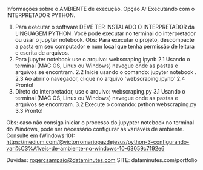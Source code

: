 Informações sobre o AMBIENTE de execução.
Opção A: Executando com o INTERPRETADOR PYTHON.
1. Para executar o software DEVE TER INSTALADO O INTERPRETADOR da LINGUAGEM
PYTHON. Você pode executar no terminal do interpretador ou usar o jupyter notebook.
Obs: Para executar o projeto, descompacte a pasta em seu computador e num local
que tenha permissão de leitura e escrita de arquivos.
2. Para jupyter notebook use o arquivo: webscraping.ipynb
 2.1 Usando o terminal (MAC OS, Linux ou Windows) navegue onde as pastas e arquivos se encontram.
 2.2 Inicie usando o comando: jupyter notebook .
 2.3 Ao abrir o navegador, clique no arquivo 'webscraping.ipynb'
 2.4 Pronto!
3. Direto do interpretador, use o arquivo: webscraping.py
 3.1 Usando o terminal (MAC OS, Linux ou Windows) navegue onde as pastas e arquivos se encontram.
 3.2 Execute o comando: python webscraping.py
 3.3 Pronto!

Obs: caso não consiga iniciar o processo do jupypter notebook no terminal do Windows,
pode ser necessário configurar as variáveis de ambiente. Consulte em (Windows 10):
https://medium.com/@victorromariopazdejesus/python-3-configurando-vari%C3%A1veis-de-ambiente-no-windows-10-63059c7192e6

Dúvidas: rogercsampaio@dataminutes.com
SITE: dataminutes.com/portfolio
